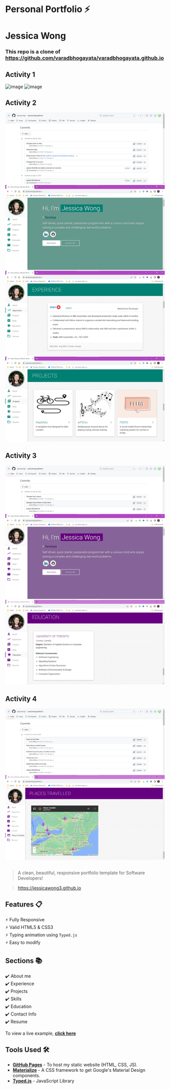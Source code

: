 # Personal Portfolio ⚡️ 
# Jessica Wong
### This repo is a clone of https://github.com/varadbhogayata/varadbhogayata.github.io


## Activity 1
![image](https://github.com/jessicawong3/jessicawong3.github.io/assets/71729026/964e28e5-a081-4565-8a97-3c11736ab06b)
![image](https://github.com/jessicawong3/jessicawong3.github.io/assets/71729026/e5e37e54-1090-4ff4-bb34-b7158360f80d)


## Activity 2
![image](image.png)
![image](image-1.png)
![image](image-2.png)
![image](image-3.png)


## Activity 3
![image](image-4.png)
![image](image-5.png)
![image](image-6.png)

## Activity 4
![image](image-7.png)
![image](image-8.png)

##

> A clean, beautiful, responsive portfolio template for Software Developers!

> https://jessicawong3.github.io

## Features 📋
⚡️ Fully Responsive\
⚡️ Valid HTML5 & CSS3\
⚡️ Typing animation using `Typed.js`\
⚡️ Easy to modify


## Sections 📚
✔️ About me\
✔️ Experience\
✔️ Projects \
✔️ Skills \
✔️ Education\
✔️ Contact Info\
✔️ Resume

To view a live example, **[click here](https://jessicawong3.github.io/)**

## Tools Used 🛠️
* [<b>GitHub Pages</b>](https://create-react-app.dev/docs/deployment/#github-pages) - To host my static website (HTML, CSS, JS).
* [<b>Materialize</b>](https://materializecss.com/) - A CSS framework to get Google's Material Design components.
* [<b>Typed.js</b>](https://mattboldt.com/demos/typed-js/) - JavaScript Library
